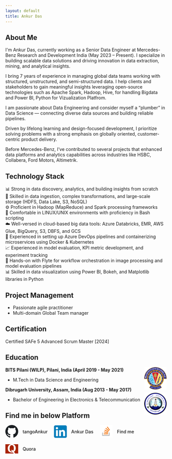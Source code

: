 ```yaml
---
layout: default
title: Ankur Das
---
```


## About Me

I'm Ankur Das, currently working as a Senior Data Engineer at Mercedes-Benz Research and Development India (May 2023 – Present). I specialize in building scalable data solutions and driving innovation in data extraction, mining, and analytical insights.

I bring 7 years of experience in managing global data teams working with structured, unstructured, and semi-structured data. I help clients and stakeholders to gain meaningful insights leveraging open-source technologies such as Apache Spark, Hadoop, Hive, for handling Bigdata and Power BI, Python for Vizualization Platfrom.

I am passionate about Data Engineering and consider myself a “plumber” in Data Science — connecting diverse data sources and building reliable pipelines.

Driven by lifelong learning and design-focused development, I prioritize solving problems with a strong emphasis on globally oriented, customer-centric product delivery.

Before Mercedes-Benz, I’ve contributed to several projects that enhanced data platforms and analytics capabilities across industries like HSBC, Collabera, Ford Motors, Altimetrik.

## Technology Stack

📊 Strong in data discovery, analytics, and building insights from scratch  
💾 Skilled in data ingestion, complex transformations, and large-scale storage (HDFS, Data Lake, S3, NoSQL)  
⚙️ Proficient in Hadoop (MapReduce) and Spark processing frameworks  
🐧 Comfortable in LINUX/UNIX environments with proficiency in Bash scripting  
☁️ Well-versed in cloud-based big data tools: Azure Databricks, EMR, AWS Glue, BigQuery, S3, DBFS, and GCS  
🚀 Experienced in setting up Azure DevOps pipelines and containerizing microservices using Docker & Kubernetes  
📈 Experienced in model evaluation, KPI metric development, and experiment tracking  
🧬 Hands-on with Flyte for workflow orchestration in image processing and model evaluation pipelines  
📊 Skilled in data visualization using Power BI, Bokeh, and Matplotlib libraries in Python


## Project Management

- Passionate agile practitioner
- Multi-domain Global Team manager

## Certification

Certified SAFe 5 Advanced Scrum Master [2024]

## Education

<div align="left">
  <strong> BITS Pilani (WILP), Pilani, India (April 2019 - May 2021) </strong>
  <a href="https://www.bits-pilani.ac.in/" target="_blank" rel="external">
    <img border="0" src="photos/bits_logo.png" align="right" width="70" height="70">
  </a> 
  <ul>
    <li>M.Tech in Data Science and Engineering</li>
  </ul>
</div>

<div align="left">
  <strong> Dibrugarh University, Assam, India (Aug 2013 - May 2017) </strong>
  <a href="https://dibru.ac.in/" target="_blank" rel="external">
    <img border="0" src="photos/dibrugarh_logo.png" align="right" width="70" height="70">
  </a> 
  <ul>
    <li>Bachelor of Engineering in Electronics & Telecommunication</li>
  </ul>
</div>


## Find me in below Platform

<div style="display: flex; flex-wrap: wrap; gap: 20px; align-items: center;">

  <a href="https://github.com/tangoAnkur" target="_blank" style="text-decoration: none;">
    <img src="photos/github_logo.png" alt="GitHub" width="40" style="vertical-align: middle;">
    <span style="margin-left: 10px; vertical-align: middle; font-weight: 500;">tangoAnkur</span>
  </a>

  <a href="https://www.linkedin.com/in/ankur-das-476572128" target="_blank" style="text-decoration: none;">
    <img src="photos/linkedin_logo.png" alt="LinkedIn" width="40" style="vertical-align: middle;">
    <span style="margin-left: 10px; vertical-align: middle; font-weight: 500;">Ankur Das</span>
  </a>

  <a href="https://stackoverflow.com/users/12997951" target="_blank" style="text-decoration: none;">
    <img src="photos/stackoverflow_logo.png" alt="Stack Overflow" width="40" style="vertical-align: middle;">
    <span style="margin-left: 10px; vertical-align: middle; font-weight: 500;">Find me</span>
  </a>

  <a href="https://www.quora.com/profile/Ankur-Das-61" target="_blank" style="text-decoration: none;">
    <img src="photos/quora_logo.png" alt="Quora" width="40" style="vertical-align: middle;">
    <span style="margin-left: 10px; vertical-align: middle; font-weight: 500;">Quora</span>
  </a>

</div>

